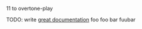 11 to overtone-play

TODO: write [great documentation](http://jacobian.org/writing/what-to-write/)
foo
foo
bar
fuubar
